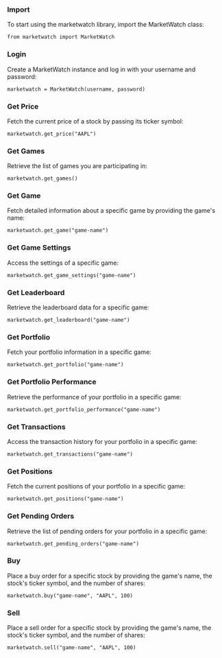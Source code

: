 ### Import
To start using the marketwatch library, import the MarketWatch class:
```
from marketwatch import MarketWatch
```

### Login
Create a MarketWatch instance and log in with your username and password:
```
marketwatch = MarketWatch(username, password)
```

### Get Price
Fetch the current price of a stock by passing its ticker symbol:
```
marketwatch.get_price("AAPL")
```

### Get Games
Retrieve the list of games you are participating in:
```
marketwatch.get_games()
```

### Get Game
Fetch detailed information about a specific game by providing the game's name:
```
marketwatch.get_game("game-name")
```

### Get Game Settings
Access the settings of a specific game:
```
marketwatch.get_game_settings("game-name")
```

### Get Leaderboard
Retrieve the leaderboard data for a specific game:
```
marketwatch.get_leaderboard("game-name")
```

### Get Portfolio
Fetch your portfolio information in a specific game:
```
marketwatch.get_portfolio("game-name")
```

### Get Portfolio Performance
Retrieve the performance of your portfolio in a specific game:
```
marketwatch.get_portfolio_performance("game-name")
```

### Get Transactions
Access the transaction history for your portfolio in a specific game:
```
marketwatch.get_transactions("game-name")
```

### Get Positions
Fetch the current positions of your portfolio in a specific game:
```
marketwatch.get_positions("game-name")
```

### Get Pending Orders
Retrieve the list of pending orders for your portfolio in a specific game:
```
marketwatch.get_pending_orders("game-name")
```

### Buy
Place a buy order for a specific stock by providing the game's name, the stock's ticker symbol, and the number of shares:
```
marketwatch.buy("game-name", "AAPL", 100)
```

### Sell
Place a sell order for a specific stock by providing the game's name, the stock's ticker symbol, and the number of shares:
```
marketwatch.sell("game-name", "AAPL", 100)
```
